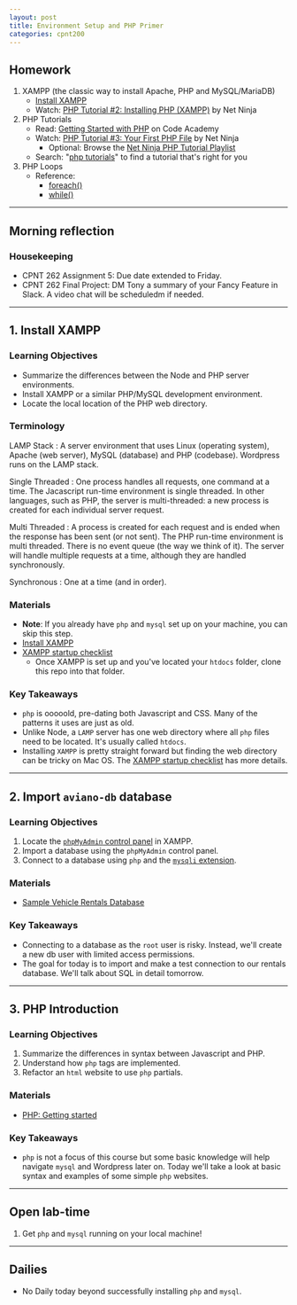 ```yaml
---
layout: post
title: Environment Setup and PHP Primer
categories: cpnt200
---
```


## Homework
1. XAMPP (the classic way to install Apache, PHP and MySQL/MariaDB)
    - [Install XAMPP](https://www.apachefriends.org/index.html)
    - Watch: [PHP Tutorial #2: Installing PHP (XAMPP)](https://www.youtube.com/watch?v=3B-CnezwEeo) by Net Ninja 
2. PHP Tutorials
    - Read: [Getting Started with PHP](https://www.codecademy.com/learn/learn-php/modules/getting-started-with-php/cheatsheet) on Code Academy
    - Watch: [PHP Tutorial #3: Your First PHP File](https://www.youtube.com/watch?v=ABcXbZLm5G8) by Net Ninja
        - Optional: Browse the [Net Ninja PHP Tutorial Playlist](https://www.youtube.com/watch?v=pWG7ajC_OVo&list=PL4cUxeGkcC9gksOX3Kd9KPo-O68ncT05o)
    - Search: "[php tutorials](https://www.google.com/search?q=php+tutorial)" to find a tutorial that's right for you
3. PHP Loops
    - Reference: 
        - [foreach()](https://www.php.net/manual/en/control-structures.foreach.php)
        - [while()](https://www.php.net/manual/en/control-structures.while.php)

---

## Morning reflection
### Housekeeping
- CPNT 262 Assignment 5: Due date extended to Friday.
- CPNT 262 Final Project: DM Tony a summary of your Fancy Feature in Slack. A video chat will be scheduledm if needed.

---

## 1. Install XAMPP
### Learning Objectives
- Summarize the differences between the Node and PHP server environments.
- Install XAMPP or a similar PHP/MySQL development environment.
- Locate the local location of the PHP web directory.

### Terminology
LAMP Stack
: A server environment that uses Linux (operating system), Apache (web server), MySQL (database) and PHP (codebase). Wordpress runs on the LAMP stack.

Single Threaded
: One process handles all requests, one command at a time. The Jacascript run-time environment is single threaded. In other languages, such as PHP, the server is multi-threaded: a new process is created for each individual server request.

Multi Threaded
: A process is created for each request and is ended when the response has been sent (or not sent). The PHP run-time environment is multi threaded. There is no event queue (the way we think of it). The server will handle multiple requests at a time, although they are handled synchronously.

Synchronous
: One at a time (and in order).

### Materials
- **Note**: If you already have `php` and `mysql` set up on your machine, you can skip this step.
- [Install XAMPP](https://www.apachefriends.org/index.html)
- [XAMPP startup checklist](https://github.com/sait-wbdv/php-sample-code/)
    - Once XAMPP is set up and you've located your `htdocs` folder, clone this repo into that folder.
    
### Key Takeaways
- `php` is ooooold, pre-dating both Javascript and CSS. Many of the patterns it uses are just as old.
- Unlike Node, a `LAMP` server has one web directory where all `php` files need to be located. It's usually called `htdocs`.
- Installing `XAMPP` is pretty straight forward but finding the web directory can be tricky on Mac OS. The [XAMPP startup checklist](https://github.com/sait-wbdv/php-sample-code/) has more details.

---

## 2. Import `aviano-db` database
### Learning Objectives
1. Locate the [`phpMyAdmin` control panel](https://docs.phpmyadmin.net/en/latest/) in XAMPP.
2. Import a database using the `phpMyAdmin` control panel.
3. Connect to a database using `php` and the [`mysqli` extension](https://www.php.net/manual/en/book.mysqli.php).

### Materials
- [Sample Vehicle Rentals Database](https://github.com/sait-wbdv/php-sample-code/tree/main/mysql/rentals)

### Key Takeaways
- Connecting to a database as the `root` user is risky. Instead, we'll create a new db user with limited access permissions.
- The goal for today is to import and make a test connection to our rentals database. We'll talk about SQL in detail tomorrow.

---

## 3. PHP Introduction
### Learning Objectives
1. Summarize the differences in syntax between Javascript and PHP.
2. Understand how `php` tags are implemented.
3. Refactor an `html` website to use `php` partials.

### Materials
- [PHP: Getting started](https://github.com/sait-wbdv/php-sample-code/tree/main/php)

### Key Takeaways
- `php` is not a focus of this course but some basic knowledge will help navigate `mysql` and Wordpress later on. Today we'll take a look at basic syntax and examples of some simple `php` websites.

---

## Open lab-time
1. Get `php` and `mysql` running on your local machine!

---

## Dailies
- No Daily today beyond successfully installing `php` and `mysql`. 